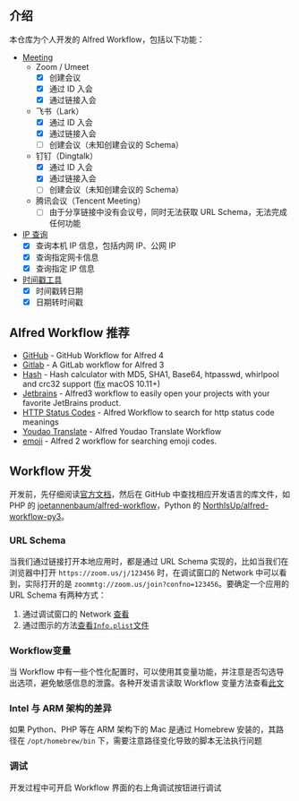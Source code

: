 ## 介绍

本仓库为个人开发的 Alfred Workflow，包括以下功能：

- [Meeting](https://github.com/palemoky/alfred-workflow/tree/master/meeting)
    - Zoom / Umeet
        - [x] 创建会议
        - [x] 通过 ID 入会
        - [x] 通过链接入会
    - 飞书（Lark）
        - [x] 通过 ID 入会
        - [x] 通过链接入会
        - [ ] 创建会议（未知创建会议的 Schema）
    - 钉钉（Dingtalk）
        - [x] 通过 ID 入会
        - [x] 通过链接入会
        - [ ] 创建会议（未知创建会议的 Schema）
    - 腾讯会议（Tencent Meeting）
        - [ ] 由于分享链接中没有会议号，同时无法获取 URL Schema，无法完成任何功能
- [IP 查询](https://github.com/palemoky/alfred-workflow/tree/master/ip-tools)
    - [x] 查询本机 IP 信息，包括内网 IP、公网 IP
    - [x] 查询指定网卡信息
    - [x] 查询指定 IP 信息
- [时间戳工具](https://github.com/palemoky/alfred-workflow/tree/master/timestamp)
    - [x] 时间戳转日期
    - [x] 日期转时间戳

## Alfred Workflow 推荐

- [GitHub](https://github.com/gharlan/alfred-github-workflow) - GitHub Workflow for Alfred 4
- [Gitlab](https://github.com/lukewaite/alfred-gitlab) - A GitLab workflow for Alfred 3
- [Hash](https://github.com/BigLuck/alfred2-hash) - Hash calculator with MD5, SHA1, Base64, htpasswd, whirlpool and
  crc32 support ([fix](https://github.com/bigluck/alfred2-hash/pull/8/files) macOS 10.11+)
- [Jetbrains](https://github.com/bchatard/alfred-jetbrains) - Alfred3 workflow to easily open your projects with your
  favorite JetBrains product.
- [HTTP Status Codes](https://github.com/UpSync-Dev/alfred-http-status-codes) - Alfred Workflow to search for http
  status code meanings
- [Youdao Translate](https://github.com/wensonsmith/YoudaoTranslate) - Alfred Youdao Translate Workflow
- [emoji](https://github.com/carlosgaldino/alfred-emoji-workflow) - Alfred 2 workflow for searching emoji codes.

## Workflow 开发

开发前，先仔细阅读[官方文档](https://www.alfredapp.com/help/workflows/)，然后在 GitHub 中查找相应开发语言的库文件，如 PHP
的 [joetannenbaum/alfred-workflow](https://github.com/joetannenbaum/alfred-workflow)，Python
的 [NorthIsUp/alfred-workflow-py3](https://github.com/NorthIsUp/alfred-workflow-py3)。

### URL Schema

当我们通过链接打开本地应用时，都是通过 URL Schema 实现的，比如当我们在浏览器中打开 `https://zoom.us/j/123456` 时，在调试窗口的 Network
中可以看到，实际打开的是 `zoommtg://zoom.us/join?confno=123456`。要确定一个应用的 URL Schema 有两种方式：

1. 通过调试窗口的 Network [查看](https://raw.githubusercontent.com/palemoky/alfred-workflow/master/imgs/zoom_chrome_schemes.png)
2. 通过图示的方法[查看`Info.plist`文件](https://raw.githubusercontent.com/palemoky/alfred-workflow/master/imgs/app_url_schemes.png)

### Workflow变量

当 Workflow 中有一些个性化配置时，可以使用其变量功能，并注意是否勾选导出选项，避免敏感信息的泄露。各种开发语言读取 Workflow
变量方法查看[此文](https://www.deanishe.net/post/2018/10/workflow/environment-variables-in-alfred/)

### Intel 与 ARM 架构的差异

如果 Python、PHP 等在 ARM 架构下的 Mac 是通过 Homebrew 安装的，其路径在 `/opt/homebrew/bin` 下，需要注意路径变化导致的脚本无法执行问题

### 调试

开发过程中可开启 Workflow 界面的右上角调试按钮进行调试